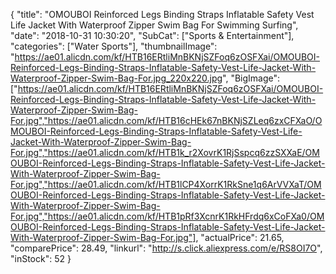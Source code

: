 {
	"title": "OMOUBOI Reinforced Legs Binding Straps Inflatable Safety Vest Life Jacket With Waterproof Zipper Swim Bag For Swimming Surfing",
	"date": "2018-10-31 10:30:20",
	"SubCat": ["Sports & Entertainment"],
	"categories": ["Water Sports"],
	"thumbnailImage": "https://ae01.alicdn.com/kf/HTB16ERtliMnBKNjSZFoq6zOSFXai/OMOUBOI-Reinforced-Legs-Binding-Straps-Inflatable-Safety-Vest-Life-Jacket-With-Waterproof-Zipper-Swim-Bag-For.jpg_220x220.jpg",
	"BigImage": ["https://ae01.alicdn.com/kf/HTB16ERtliMnBKNjSZFoq6zOSFXai/OMOUBOI-Reinforced-Legs-Binding-Straps-Inflatable-Safety-Vest-Life-Jacket-With-Waterproof-Zipper-Swim-Bag-For.jpg","https://ae01.alicdn.com/kf/HTB16cHEk67nBKNjSZLeq6zxCFXaO/OMOUBOI-Reinforced-Legs-Binding-Straps-Inflatable-Safety-Vest-Life-Jacket-With-Waterproof-Zipper-Swim-Bag-For.jpg","https://ae01.alicdn.com/kf/HTB1k_r2XovrK1RjSspcq6zzSXXaE/OMOUBOI-Reinforced-Legs-Binding-Straps-Inflatable-Safety-Vest-Life-Jacket-With-Waterproof-Zipper-Swim-Bag-For.jpg","https://ae01.alicdn.com/kf/HTB1lCP4XorrK1RkSne1q6ArVVXaT/OMOUBOI-Reinforced-Legs-Binding-Straps-Inflatable-Safety-Vest-Life-Jacket-With-Waterproof-Zipper-Swim-Bag-For.jpg","https://ae01.alicdn.com/kf/HTB1pRf3XcnrK1RkHFrdq6xCoFXa0/OMOUBOI-Reinforced-Legs-Binding-Straps-Inflatable-Safety-Vest-Life-Jacket-With-Waterproof-Zipper-Swim-Bag-For.jpg"],
	"actualPrice": 21.65,
	"comparePrice": 28.49,
	"linkurl": "http://s.click.aliexpress.com/e/RS8OI7O",
	"inStock": 52
}
